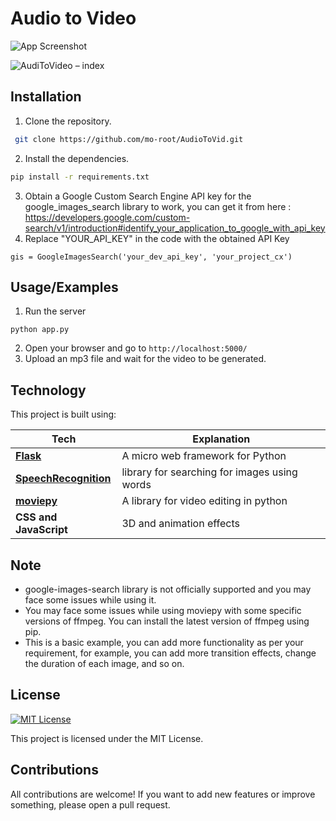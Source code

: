 # Audio to Video
![App Screenshot](https://omicron.aeon.co/images/7821264b-1809-40c8-9f51-e9908037bbcd/header_phenomena-waves-landscape-2.jpg)



![AudiToVideo – index](https://user-images.githubusercontent.com/59801139/213307981-56ee26fe-8f49-4d0b-9d2d-6244830d178a.gif)


## Installation

1. Clone the repository.

```bash
 git clone https://github.com/mo-root/AudioToVid.git
```
2. Install the dependencies.

```bash
pip install -r requirements.txt

```
3. Obtain a Google Custom Search Engine API key for the google_images_search library to work, you can get it from here : https://developers.google.com/custom-search/v1/introduction#identify_your_application_to_google_with_api_key
4. Replace "YOUR_API_KEY" in the code with the obtained API Key

```
gis = GoogleImagesSearch('your_dev_api_key', 'your_project_cx')
```


## Usage/Examples

1. Run the server

```
python app.py

```
2. Open your browser and go to `http://localhost:5000/`
3. Upload an mp3 file and wait for the video to be generated.

## Technology 

This project is built using:


| Tech             | Explanation                                                                |
| ----------------- | ------------------------------------------------------------------ |
| [**Flask**](https://flask.palletsprojects.com/en/2.2.x/) | A micro web framework for Python | 
| [**SpeechRecognition**](https://pypi.org/project/SpeechRecognition/) |  library for searching for images using words|
| [**moviepy**](https://zulko.github.io/moviepy/)| A library for video editing in python |
| **CSS and JavaScript** | 3D and animation effects |



## Note

- google-images-search library is not officially supported and you may face some issues while using it.
- You may face some issues while using moviepy with some specific versions of ffmpeg. You can install the latest version of ffmpeg using pip.
- This is a basic example, you can add more functionality as per your requirement, for example, you can add more transition effects, change the duration of each image, and so on.

## License
[![MIT License](https://img.shields.io/badge/License-MIT-green.svg)](https://choosealicense.com/licenses/mit/)

This project is licensed under the MIT License.

## Contributions

All contributions are welcome! If you want to add new features or improve something, please open a pull request.
